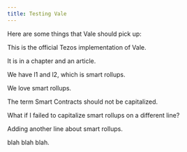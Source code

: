 ```yaml
---
title: Testing Vale
---
```


Here are some things that Vale should pick up:

This is the official Tezos implementation of Vale.

It is in a chapter and an article.

We have l1 and l2, which is smart rollups.

We love smart rollups.

The term Smart Contracts should not be capitalized.

What if I failed to capitalize smart rollups on a different line?

Adding another line about smart rollups.

blah blah blah.